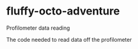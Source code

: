 # fluffy-octo-adventure
Profilometer data reading

The code needed to read data off the profilometer 